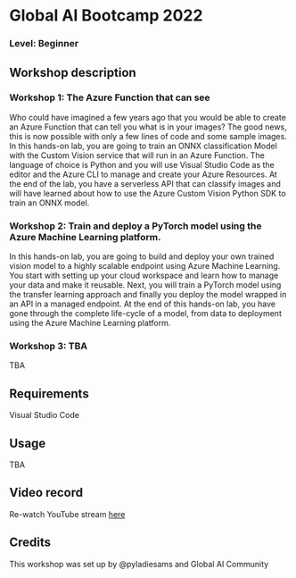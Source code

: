 
# Global AI Bootcamp 2022
### Level: Beginner 

## Workshop description

### Workshop 1: The Azure Function that can see
Who could have imagined a few years ago that you would be able to create an Azure Function that can tell you what is in your images? The good news, this is now possible with only a few lines of code and some sample images.
In this hands-on lab, you are going to train an ONNX classification Model with the Custom Vision service that will run in an Azure Function. The language of choice is Python and you will use Visual Studio Code as the editor and the Azure CLI to manage and create your Azure Resources.
At the end of the lab, you have a serverless API that can classify images and will have learned about how to use the Azure Custom Vision Python SDK to train an ONNX model.

### Workshop 2: Train and deploy a PyTorch model using the Azure Machine Learning platform.
In this hands-on lab, you are going to build and deploy your own trained vision model to a highly scalable endpoint using Azure Machine Learning.
You start with setting up your cloud workspace and learn how to manage your data and make it reusable. Next, you will train a PyTorch model using the transfer learning approach and finally you deploy the model wrapped in an API in a managed endpoint.
At the end of this hands-on lab, you have gone through the complete life-cycle of a model, from data to deployment using the Azure Machine Learning platform.

### Workshop 3: TBA
TBA


## Requirements
Visual Studio Code

## Usage
TBA

## Video record
Re-watch YouTube stream [here](https://www.youtube.com/watch?v=eSR6G398emg)

## Credits
This workshop was set up by @pyladiesams and Global AI Community
